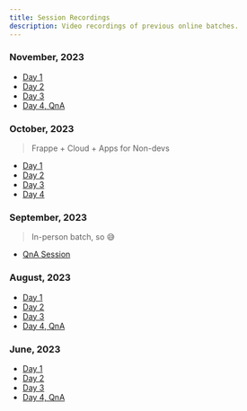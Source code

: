 ```yaml
---
title: Session Recordings
description: Video recordings of previous online batches.
---
```


### November, 2023

* [Day 1](https://drive.google.com/file/d/1VioW15Tu9c_kRkpal5bcNKod9ErVXcl_/view?usp=drive_link)
* [Day 2](https://drive.google.com/file/d/1CWgEG18Hga8kcD6l04F6lnVJ1iiFWhA9/view?usp=drive_link)
* [Day 3](https://drive.google.com/file/d/1akRDx_ki4YgiZUt92mTE2Hnflcy3S_W0/view?usp=drive_link)
* [Day 4, QnA](https://drive.google.com/file/d/1W9-1c85RMBPW0SQTrq1OYajG20NrmPCQ/view?usp=drive_link)


### October, 2023

> Frappe + Cloud + Apps for Non-devs

* [Day 1](https://drive.google.com/file/d/1BrfJyQV4FpoPIPv4oNTC_HnvsFi-z9Pv/view?usp=drive_link)
* [Day 2](https://drive.google.com/file/d/10uBn2FqUuFvafddyusZbFkSnqDMO18r_/view?usp=drive_link)
* [Day 3](https://drive.google.com/file/d/1K-HTqc8UtojaW3IP0RGf57uoJz1Mzfwe/view?usp=drive_link)
* [Day 4](https://drive.google.com/file/d/14q8l6NRzZCey9dy0RSmSSHDe5r3c24hZ/view?usp=drive_link)

### September, 2023

> In-person batch, so 😅

* [QnA Session](https://drive.google.com/file/d/1XttqQlsCjJnBH14TNG2X-RqBvxpziRQw/view?usp=drive_link)

### August, 2023

* [Day 1](https://drive.google.com/file/d/1KRBsVP62R92p0CMvFlo_PyGmJNiIOSXm/view?usp=drive_link)
* [Day 2](https://drive.google.com/file/d/1y-0GulIo-K2C9_VCRP0svMduTinyuuvV/view?usp=drive_link)
* [Day 3](https://drive.google.com/file/d/1m6vY5nqou_z8o6o3ZqqiZUwvMsSRcJHZ/view?usp=drive_link)
* [Day 4, QnA](https://drive.google.com/file/d/1UQ8awu6CpNLIt_3dktBmJMwItjEqsItI/view?usp=drive_link)

### June, 2023

* [Day 1](https://drive.google.com/file/d/1zsGn74TLBSvwuQvAfLb_WHXOkOsKXK2u/view?usp=drive_link)
* [Day 2](https://drive.google.com/file/d/1Ab4Abwy0Rn1Ifl7t1gGxI6IHjogiUcZ2/view?usp=drive_link)
* [Day 3](https://drive.google.com/file/d/1Lr-HpwibZPx0eEA9wvX_4UZ35YRWepTt/view?usp=drive_link)
* [Day 4, QnA](https://drive.google.com/file/d/1fhdfMpaupo3CdB3G2bTiyCP8QcNh0-JA/view?usp=drive_link)

